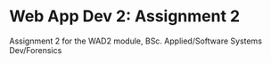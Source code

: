 # Web App Dev 2: Assignment 2

Assignment 2 for the WAD2 module, BSc. Applied/Software Systems Dev/Forensics  
